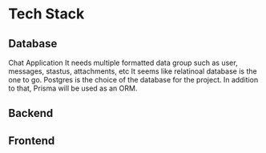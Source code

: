 # Tech Stack

## Database

Chat Application
It needs multiple formatted data group such as user, messages, stastus, attachments, etc
It seems like relatinoal database is the one to go.
Postgres is the choice of the database for the project.
In addition to that, Prisma will be used as an ORM.

## Backend

## Frontend
